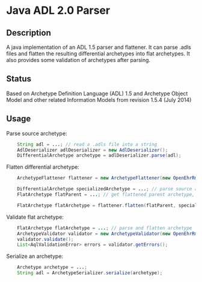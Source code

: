 # Java ADL 2.0 Parser



## Description

A java implementation of an ADL 1.5 parser and flattener. It can parse .adls files
and flatten the resulting differential archetypes into flat archetypes.
It also provides some validation of archetypes after parsing.

## Status
Based on Archetype Definition Language (ADL) 1.5 and Archetype Object Model and other
related Information Models from revision 1.5.4 (July 2014)



## Usage

Parse source archetype:
```java
    String adl = ...; // read a .adls file into a string
    AdlDeserializer adlDeserializer = new AdlDeserializer();
    DifferentialArchetype archetype = adlDeserializer.parse(adl);
```



Flatten differential archetype:
```java
    ArchetypeFlattener flattener = new ArchetypeFlattener(new OpenEhrRmModel());

    DifferentialArchetype specializedArchetype = ...; // parse source archetype
    FlatArchetype flatParent = ...; // get flattened parent archetype, or null if no parent

    FlatArchetype flatArchetype = flattener.flatten(flatParent, specializedArchetype);
```



Validate flat archetype:
```java
    FlatArchetype flatArchetype = ...; // parse and flatten archetype
    ArchetypeValidator validator = new ArchetypeValidator(new OpenEhrRmModel(), flatArchetype);
    validator.validate();
    List<AqlValidationError> errors = validator.getErrors();
```

Serialize an archetype:
```java
    Archetype archetype = ...;
    String adl = ArchetypeSerializer.serialize(archetype);
```
